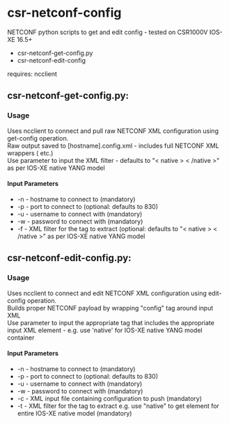 # csr-netconf-config
NETCONF python scripts to get and edit config - tested on CSR1000V IOS-XE 16.5+  
* csr-netconf-get-config.py
* csr-netconf-edit-config

requires: ncclient

## csr-netconf-get-config.py:
### Usage
Uses ncclient to connect and pull raw NETCONF XML configuration using get-config operation.  
Raw output saved to [hostname].config.xml - includes full NETCONF XML wrappers (<reply> etc.)  
Use parameter to input the XML filter - defaults to "< native > < /native >" as per IOS-XE native YANG model

#### Input Parameters
 * -n - hostname to connect to (mandatory)
 * -p - port to connect to (optional: defaults to 830)
 * -u - username to connect with (mandatory)
 * -w - password to connect with (mandatory)
 * -f - XML filter for the tag to extract (optional: defaults to "< native > < /native >" as per IOS-XE native YANG model

## csr-netconf-edit-config.py:
### Usage
Uses ncclient to connect and edit NETCONF XML configuration using edit-config operation.  
Builds proper NETCONF payload by wrapping "config" tag around input XML  
Use parameter to input the appropriate tag that includes the appropriate input XML element - e.g. use 'native' for IOS-XE native YANG model container  

#### Input Parameters
 * -n - hostname to connect to (mandatory)
 * -p - port to connect to (optional: defaults to 830)
 * -u - username to connect with (mandatory)
 * -w - password to connect with (mandatory)
 * -c - XML input file containing configuration to push (mandatory)
 * -t - XML filter for the tag to extract e.g. use "native" to get element for entire IOS-XE native model  (mandatory)
